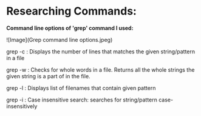# Researching Commands:

**Command line options of 'grep' command I used:**

![Image](Grep command line options.jpeg)

grep -c : Displays the number of lines that matches the given string/pattern in a file


grep -w : Checks for whole words in a file. Returns all the whole strings the given string is a part of in the file.


grep -l : Displays list of filenames that contain given pattern


grep -i : Case insensitive search: searches for string/pattern case-insensitively

